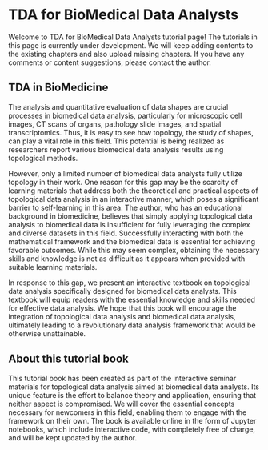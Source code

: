 # **TDA for BioMedical Data Analysts**

Welcome to TDA for BioMedical Data Analysts tutorial page! The tutorials in this page is currently under development. We will keep adding contents to the existing chapters and also upload missing chapters. If you have any comments or content suggestions, please contact the author.

## **TDA in BioMedicine**
The analysis and quantitative evaluation of data shapes are crucial processes in biomedical data analysis, particularly for microscopic cell images, CT scans of organs, pathology slide images, and spatial transcriptomics. Thus, it is easy to see how topology, the study of shapes, can play a vital role in this field. This potential is being realized as researchers report various biomedical data analysis results using topological methods.

However, only a limited number of biomedical data analysts fully utilize topology in their work. One reason for this gap may be the scarcity of learning materials that address both the theoretical and practical aspects of topological data analysis in an interactive manner, which poses a significant barrier to self-learning in this area. The author, who has an educational background in biomedicine, believes that simply applying topological data analysis to biomedical data is insufficient for fully leveraging the complex and diverse datasets in this field. Successfully interacting with both the mathematical framework and the biomedical data is essential for achieving favorable outcomes. While this may seem complex, obtaining the necessary skills and knowledge is not as difficult as it appears when provided with suitable learning materials.

In response to this gap, we present an interactive textbook on topological data analysis specifically designed for biomedical data analysts. This textbook will equip readers with the essential knowledge and skills needed for effective data analysis. We hope that this book will encourage the integration of topological data analysis and biomedical data analysis, ultimately leading to a revolutionary data analysis framework that would be otherwise unattainable.

## **About this tutorial book**

This tutorial book has been created as part of the interactive seminar materials for topological data analysis aimed at biomedical data analysts. Its unique feature is the effort to balance theory and application, ensuring that neither aspect is compromised. We will cover the essential concepts necessary for newcomers in this field, enabling them to engage with the framework on their own. The book is available online in the form of Jupyter notebooks, which include interactive code, with completely free of charge, and will be kept updated by the author.
